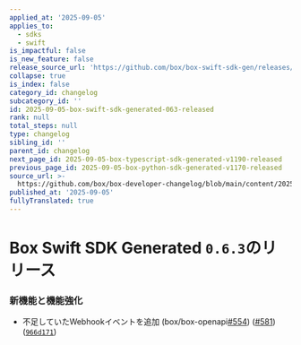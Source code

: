 ```yaml
---
applied_at: '2025-09-05'
applies_to:
  - sdks
  - swift
is_impactful: false
is_new_feature: false
release_source_url: 'https://github.com/box/box-swift-sdk-gen/releases/tag/0.6.3'
collapse: true
is_index: false
category_id: changelog
subcategory_id: ''
id: 2025-09-05-box-swift-sdk-generated-063-released
rank: null
total_steps: null
type: changelog
sibling_id: ''
parent_id: changelog
next_page_id: 2025-09-05-box-typescript-sdk-generated-v1190-released
previous_page_id: 2025-09-05-box-python-sdk-generated-v1170-released
source_url: >-
  https://github.com/box/box-developer-changelog/blob/main/content/2025/09-05-box-swift-sdk-generated-063-released.md
published_at: '2025-09-05'
fullyTranslated: true
---
```

# Box Swift SDK Generated `0.6.3`のリリース

### 新機能と機能強化

* 不足していたWebhookイベントを追加 (box/box-openapi[#554][1]) ([#581][2]) ([`966d171`][3])

[1]: https://github.com/box/box-swift-sdk-gen/issues/554

[2]: https://github.com/box/box-swift-sdk-gen/issues/581

[3]: https://github.com/box/box-swift-sdk-gen/commit/966d171baa3f6fa1139732b05081000e44b0e08a
